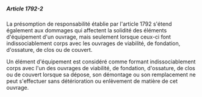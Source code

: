##### Article 1792-2

La présomption de responsabilité établie par l'article 1792 s'étend également aux dommages qui affectent la solidité des éléments d'équipement d'un ouvrage, mais seulement lorsque ceux-ci font indissociablement corps avec les ouvrages de viabilité, de fondation, d'ossature, de clos ou de couvert.

Un élément d'équipement est considéré comme formant indissociablement corps avec l'un des ouvrages de viabilité, de fondation, d'ossature, de clos ou de couvert lorsque sa dépose, son démontage ou son remplacement ne peut s'effectuer sans détérioration ou enlèvement de matière de cet ouvrage.

